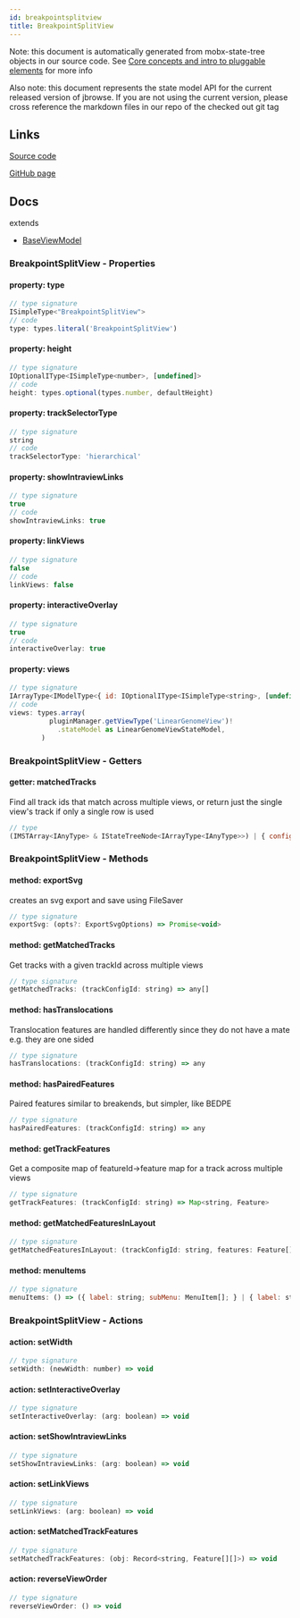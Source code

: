 ```yaml
---
id: breakpointsplitview
title: BreakpointSplitView
---
```


Note: this document is automatically generated from mobx-state-tree objects in
our source code. See
[Core concepts and intro to pluggable elements](/docs/developer_guide/) for more
info

Also note: this document represents the state model API for the current released
version of jbrowse. If you are not using the current version, please cross
reference the markdown files in our repo of the checked out git tag

## Links

[Source code](https://github.com/GMOD/jbrowse-components/blob/main/plugins/breakpoint-split-view/src/BreakpointSplitView/model.ts)

[GitHub page](https://github.com/GMOD/jbrowse-components/tree/main/website/docs/models/BreakpointSplitView.md)

## Docs

extends

- [BaseViewModel](../baseviewmodel)

### BreakpointSplitView - Properties

#### property: type

```js
// type signature
ISimpleType<"BreakpointSplitView">
// code
type: types.literal('BreakpointSplitView')
```

#### property: height

```js
// type signature
IOptionalIType<ISimpleType<number>, [undefined]>
// code
height: types.optional(types.number, defaultHeight)
```

#### property: trackSelectorType

```js
// type signature
string
// code
trackSelectorType: 'hierarchical'
```

#### property: showIntraviewLinks

```js
// type signature
true
// code
showIntraviewLinks: true
```

#### property: linkViews

```js
// type signature
false
// code
linkViews: false
```

#### property: interactiveOverlay

```js
// type signature
true
// code
interactiveOverlay: true
```

#### property: views

```js
// type signature
IArrayType<IModelType<{ id: IOptionalIType<ISimpleType<string>, [undefined]>; displayName: IMaybe<ISimpleType<string>>; minimized: IType<boolean, boolean, boolean>; } & { ...; }, { ...; } & ... 15 more ... & { ...; }, ModelCreationType<...>, { ...; }>>
// code
views: types.array(
          pluginManager.getViewType('LinearGenomeView')!
            .stateModel as LinearGenomeViewStateModel,
        )
```

### BreakpointSplitView - Getters

#### getter: matchedTracks

Find all track ids that match across multiple views, or return just the single
view's track if only a single row is used

```js
// type
(IMSTArray<IAnyType> & IStateTreeNode<IArrayType<IAnyType>>) | { configuration: { trackId: string; }; }[]
```

### BreakpointSplitView - Methods

#### method: exportSvg

creates an svg export and save using FileSaver

```js
// type signature
exportSvg: (opts?: ExportSvgOptions) => Promise<void>
```

#### method: getMatchedTracks

Get tracks with a given trackId across multiple views

```js
// type signature
getMatchedTracks: (trackConfigId: string) => any[]
```

#### method: hasTranslocations

Translocation features are handled differently since they do not have a mate
e.g. they are one sided

```js
// type signature
hasTranslocations: (trackConfigId: string) => any
```

#### method: hasPairedFeatures

Paired features similar to breakends, but simpler, like BEDPE

```js
// type signature
hasPairedFeatures: (trackConfigId: string) => any
```

#### method: getTrackFeatures

Get a composite map of featureId-\>feature map for a track across multiple views

```js
// type signature
getTrackFeatures: (trackConfigId: string) => Map<string, Feature>
```

#### method: getMatchedFeaturesInLayout

```js
// type signature
getMatchedFeaturesInLayout: (trackConfigId: string, features: Feature[][]) => { feature: Feature; layout: LayoutRecord; level: any; clipPos: number; }[][]
```

#### method: menuItems

```js
// type signature
menuItems: () => ({ label: string; subMenu: MenuItem[]; } | { label: string; onClick: () => void; type?: undefined; checked?: undefined; icon?: undefined; } | { label: string; type: string; checked: boolean; onClick: () => void; icon?: undefined; } | { ...; } | { ...; })[]
```

### BreakpointSplitView - Actions

#### action: setWidth

```js
// type signature
setWidth: (newWidth: number) => void
```

#### action: setInteractiveOverlay

```js
// type signature
setInteractiveOverlay: (arg: boolean) => void
```

#### action: setShowIntraviewLinks

```js
// type signature
setShowIntraviewLinks: (arg: boolean) => void
```

#### action: setLinkViews

```js
// type signature
setLinkViews: (arg: boolean) => void
```

#### action: setMatchedTrackFeatures

```js
// type signature
setMatchedTrackFeatures: (obj: Record<string, Feature[][]>) => void
```

#### action: reverseViewOrder

```js
// type signature
reverseViewOrder: () => void
```
